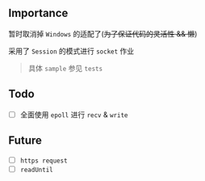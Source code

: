 ## Importance

暂时取消掉 `Windows` 的适配了(~~为了保证代码的灵活性 && 懒~~)

采用了 `Session` 的模式进行 `socket` 作业
> 具体 `sample` 参见 `tests`

## Todo

- [ ] 全面使用 `epoll` 进行 `recv` & `write`

## Future

- [ ] `https request`
- [ ] `readUntil`